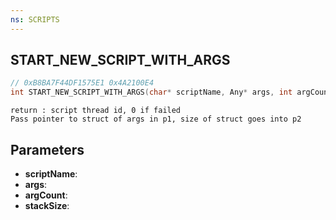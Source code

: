 ```yaml
---
ns: SCRIPTS
---
```

## START_NEW_SCRIPT_WITH_ARGS

```c
// 0xB8BA7F44DF1575E1 0x4A2100E4
int START_NEW_SCRIPT_WITH_ARGS(char* scriptName, Any* args, int argCount, int stackSize);
```

```
return : script thread id, 0 if failed
Pass pointer to struct of args in p1, size of struct goes into p2
```

## Parameters
* **scriptName**:
* **args**:
* **argCount**:
* **stackSize**:
